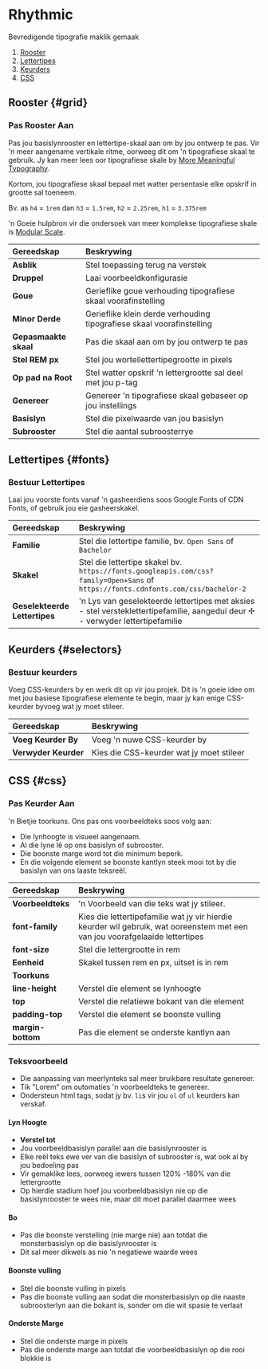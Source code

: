 # Rhythmic

Bevredigende tipografie maklik gemaak

1. [Rooster](#grid)
2. [Lettertipes](#fonts)
3. [Keurders](#selectors)
4. [CSS](#css)

## Rooster {#grid}

### Pas Rooster Aan

Pas jou basislynrooster en lettertipe-skaal aan om by jou ontwerp te pas. Vir 'n meer aangename vertikale ritme, oorweeg dit om 'n tipografiese skaal te gebruik. Jy kan meer lees oor tipografiese skale by [More Meaningful Typography](https://alistapart.com/article/more-meaningful-typography/).

Kortom, jou tipografiese skaal bepaal met watter persentasie elke opskrif in grootte sal toeneem.

Bv. as `h4` = `1rem` dan `h3` = `1.5rem`, `h2` = `2.25rem`, `h1` = `3.375rem`

'n Goeie hulpbron vir die ondersoek van meer komplekse tipografiese skale is [Modular Scale](https://www.modularscale.com/).

| Gereedskap            | Beskrywing                                                            |
| :-------------------- | :-------------------------------------------------------------------- |
| **Asblik**            | Stel toepassing terug na verstek                                      |
| **Druppel**           | Laai voorbeeldkonfigurasie                                            |
| **Goue**              | Gerieflike goue verhouding tipografiese skaal voorafinstelling        |
| **Minor Derde**       | Gerieflike klein derde verhouding tipografiese skaal voorafinstelling |
| **Gepasmaakte skaal** | Pas die skaal aan om by jou ontwerp te pas                            |
| **Stel REM px**       | Stel jou wortellettertipegrootte in pixels                            |
| **Op pad na Root**    | Stel watter opskrif 'n lettergrootte sal deel met jou p-tag           |
| **Genereer**          | Genereer 'n tipografiese skaal gebaseer op jou instellings            |
| **Basislyn**          | Stel die pixelwaarde van jou basislyn                                 |
| **Subrooster**        | Stel die aantal subroosterrye                                         |

## Lettertipes {#fonts}

### Bestuur Lettertipes

Laai jou voorste fonts vanaf 'n gasheerdiens soos Google Fonts of CDN Fonts, of gebruik jou eie gasheerskakel.

| Gereedskap                    | Beskrywing                                                                                                                                |
| :---------------------------- | :---------------------------------------------------------------------------------------------------------------------------------------- |
| **Familie**                   | Stel die lettertipe familie, bv. `Open Sans` of `Bachelor`                                                                                |
| **Skakel**                    | Stel die lettertipe skakel bv.  `https://fonts.googleapis.com/css?family=Open+Sans` of `https://fonts.cdnfonts.com/css/bachelor-2`        |
| **Geselekteerde Lettertipes** | 'n Lys van geselekteerde lettertipes met aksies<br /> - stel versteklettertipefamilie, aangedui deur ✢<br /> - verwyder lettertipefamilie |

## Keurders {#selectors}

### Bestuur keurders

Voeg CSS-keurders by en werk dit op vir jou projek. Dit is 'n goeie idee om met jou basiese tipografiese elemente te begin, maar jy kan enige CSS-keurder byvoeg wat jy moet stileer.

| Gereedskap           | Beskrywing                               |
| :------------------- | :--------------------------------------- |
| **Voeg Keurder By**  | Voeg 'n nuwe CSS-keurder by              |
| **Verwyder Keurder** | Kies die CSS-keurder wat jy moet stileer |

## CSS {#css}

### Pas Keurder Aan

'n Bietjie toorkuns. Ons pas ons voorbeeldteks soos volg aan:

- Die lynhoogte is visueel aangenaam.
- Al die lyne lê op ons basislyn of subrooster.
- Die boonste marge word tot die minimum beperk.
- En die volgende element se boonste kantlyn steek mooi tot by die basislyn van ons laaste teksreël.

| Gereedskap        | Beskrywing                                                                                                                   |
| :---------------- | :--------------------------------------------------------------------------------------------------------------------------- |
| **Voorbeeldteks** | 'n Voorbeeld van die teks wat jy stileer.                                                                                    |
| **font-family**   | Kies die lettertipefamilie wat jy vir hierdie keurder wil gebruik, wat ooreenstem met een van jou voorafgelaaide lettertipes |
| **font-size**     | Stel die lettergrootte in rem                                                                                                |
| **Eenheid**       | Skakel tussen rem en px, uitset is in rem                                                                                    |
| **Toorkuns**      |                                                                                                                              |
| **line-height**   | Verstel die element se lynhoogte                                                                                             |
| **top**           | Verstel die relatiewe bokant van die element                                                                                 |
| **padding-top**   | Verstel die element se boonste vulling                                                                                       |
| **margin-bottom** | Pas die element se onderste kantlyn aan                                                                                      |


### Teksvoorbeeld

- Die aanpassing van meerlynteks sal meer bruikbare resultate genereer.
- Tik "Lorem" om outomaties 'n voorbeeldteks te genereer.
- Ondersteun html tags, sodat jy bv. `li`s vir jou `ol` of `ul` keurders kan verskaf.

#### Lyn Hoogte

- **Verstel tot**
 - Jou voorbeeldbasislyn parallel aan die basislynrooster is
 - Elke reël teks ewe ver van die basislyn of subrooster is, wat ook al by jou bedoeling pas
 - Vir gemaklike lees, oorweeg iewers tussen 120% -180% van die lettergrootte
 - Op hierdie stadium hoef jou voorbeeldbasislyn nie op die basislynrooster te wees nie, maar dit moet parallel daarmee wees

#### Bo 

  - Pas die boonste verstelling (nie marge nie) aan totdat die monsterbasislyn op die basislynrooster is
  - Dit sal meer dikwels as nie 'n negatiewe waarde wees
#### Boonste vulling

  - Stel die boonste vulling in pixels
  - Pas die boonste vulling aan sodat die monsterbasislyn op die naaste subroosterlyn aan die bokant is, sonder om die wit spasie te verlaat

#### Onderste Marge

  - Stel die onderste marge in pixels
  - Pas die onderste marge aan totdat die voorbeeldbasislyn op die rooi blokkie is